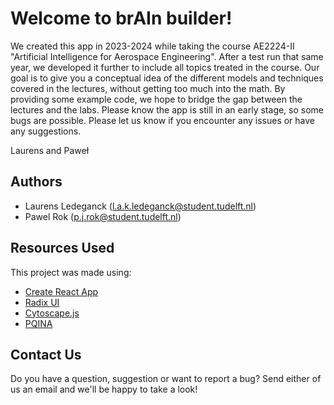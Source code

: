 # Welcome to brAIn builder!

We created this app in 2023-2024 while taking the course AE2224-II "Artificial Intelligence for Aerospace Engineering". After a test run that same year, we developed it further to include all topics treated in the course. 
Our goal is to give you a conceptual idea of the different models and techniques covered in the lectures, without getting too much into the math. By providing some example code, we hope to bridge the gap between the lectures and the labs. Please know the app is still in an early stage, so some bugs are possible. 
Please let us know if you encounter any issues or have any suggestions. 

Laurens and Paweł

## Authors

- Laurens Ledeganck ([l.a.k.ledeganck@student.tudelft.nl](mailto:l.a.k.ledeganck@student.tudelft.nl))
- Pawel Rok ([p.j.rok@student.tudelft.nl](mailto:p.j.rok@student.tudelft.nl))

## Resources Used

This project was made using:
- [Create React App](https://github.com/facebook/create-react-app)
- [Radix UI](https://www.radix-ui.com/)
- [Cytoscape.js](https://js.cytoscape.org/)
- [PQINA](https://pqina.nl)

## Contact Us

Do you have a question, suggestion or want to report a bug? Send either of us an email and we'll be happy to take a look!